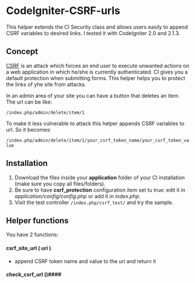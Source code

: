 CodeIgniter-CSRF-urls
=====================

This helper extends the CI Security class and allows users easily to append CSRF variables to desired links.
I tested it with CodeIgniter 2.0 and 2.1.3.


## Concept
[CSRF](https://www.owasp.org/index.php/Cross-Site_Request_Forgery_%28CSRF%29) is an attack which forces an end user to execute unwanted actions on a web application in which he/she is currently authenticated.
CI gives you a default protection when submitting forms.
This helper helps you to protect the links of yhe site from attacks.

In an admin area of your site you can have a button that deletes an item. The url can be like:

`/index.php/admin/delete/item/1`

To make it less vulnerable to attack this helper appends CSRF variables to url. So it becomes:

`/index.php/admin/delete/item/1/your_csrf_token_name/your_csrf_token_value`


## Installation
1. Download the files inside your **application** folder of your CI installation (make sure you copy all files/folders).
2. Be sure to have **csrf_protection** configuration item set tu true: edit it in *application/config/config.php* or add it in *index.php*.
3. Visit the test controller `/index.php/csrf_test/` and try the sample.


## Helper functions
You have 2 functions:

#### csrf_site_url ( *uri* ) ####
* append CSRF token name and value to the *uri* and return it

#### check_csrf_url ()####








